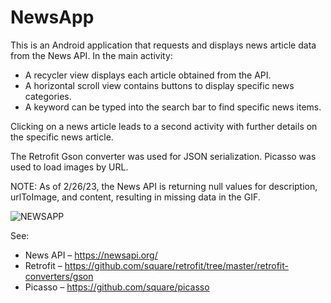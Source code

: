 # NewsApp

This is an Android application that requests and displays news article data from the News API. 
In the main activity: 
- A recycler view displays each article obtained from the API. 
- A horizontal scroll view contains buttons to display specific news categories. 
- A keyword can be typed into the search bar to find specific news items. 

Clicking on a news article leads to a second activity with further details on the specific news article. 

The Retrofit Gson converter was used for JSON serialization. 
Picasso was used to load images by URL. 

NOTE: As of 2/26/23, the News API is returning null values for description, urlToImage, and content, resulting in missing data in the GIF. 

![NEWSAPP](https://user-images.githubusercontent.com/57027672/221445062-6588ae65-0c83-45a0-8b1e-8c006a1c767e.gif)

See: 
* News API – https://newsapi.org/
* Retrofit – https://github.com/square/retrofit/tree/master/retrofit-converters/gson
* Picasso – https://github.com/square/picasso


